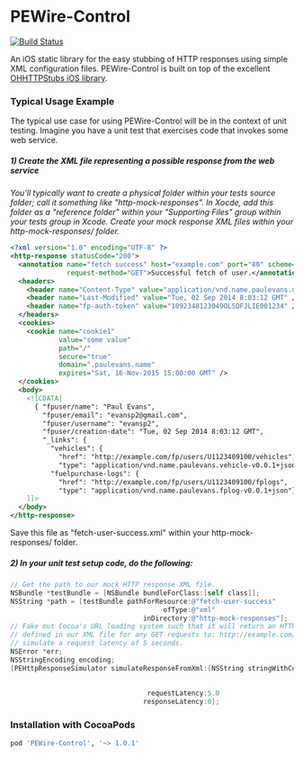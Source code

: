 # PEWire-Control

[![Build Status](https://travis-ci.org/evanspa/PEWire-Control.svg)](https://travis-ci.org/evanspa/PEWire-Control)

An iOS static library for the easy stubbing of HTTP responses using simple XML configuration files.  PEWire-Control is built on top of the excellent [OHHTTPStubs iOS library](https://github.com/AliSoftware/OHHTTPStubs).

### Typical Usage Example

The typical use case for using PEWire-Control will be in the context of unit testing.  Imagine you have a unit test that exercises code that invokes some web service.

##### 1) Create the XML file representing a possible response from the web service

*You'll typically want to create a physical folder within your tests source folder; call it something like "http-mock-responses".  In Xocde, add this folder as a "reference folder" within your "Supporting Files" group within your tests group in Xcode.  Create your mock response XML files within your http-mock-responses/ folder.*

```xml
<?xml version="1.0" encoding="UTF-8" ?>
<http-response statusCode="200">
  <annotation name="fetch success" host="example.com" port="80" scheme="http" uri-path="/fp/users"
              request-method="GET">Successful fetch of user.</annotation>
  <headers>
    <header name="Content-Type" value="application/vnd.name.paulevans.user-v0.0.1+json" />
    <header name="Last-Modified" value="Tue, 02 Sep 2014 8:03:12 GMT" />
    <header name="fp-auth-token" value="1092348123049OLSDFJLIE001234" />
  </headers>
  <cookies>
    <cookie name="cookie1"
            value="some value"
            path="/"
            secure="true"
            domain=".paulevans.name"
            expires="Sat, 16-Nov-2015 15:00:00 GMT" />
  </cookies>
  <body>
    <![CDATA[
      { "fpuser/name": "Paul Evans",
        "fpuser/email": "evansp2@gmail.com",
        "fpuser/username": "evansp2",
        "fpuser/creation-date": "Tue, 02 Sep 2014 8:03:12 GMT",
        "_links": {
          "vehicles": {
            "href": "http://example.com/fp/users/U1123409100/vehicles",
            "type": "application/vnd.name.paulevans.vehicle-v0.0.1+json"},
          "fuelpurchase-logs": {
            "href": "http://example.com/fp/users/U1123409100/fplogs",
            "type": "application/vnd.name.paulevans.fplog-v0.0.1+json"}}}
    ]]>
  </body>
</http-response>
```
Save this file as "fetch-user-success.xml" within your http-mock-responses/ folder.

##### 2) In your unit test setup code, do the following:

```objective-c
// Get the path to our mock HTTP response XML file.
NSBundle *testBundle = [NSBundle bundleForClass:[self class]];
NSString *path = [testBundle pathForResource:@"fetch-user-success"
                                      ofType:@"xml"
                                 inDirectory:@"http-mock-responses"];
// Fake out Cocoa's URL loading system such that it will return an HTTP response as
// defined in our XML file for any GET requests to: http://example.com/fp/users.  And,
// simulate a request latency of 5 seconds.
NSError *err;
NSStringEncoding encoding;
[PEHttpResponseSimulator simulateResponseFromXml:[NSString stringWithContentsOfFile:path
                                                                       usedEncoding:&encoding
                                                                              error:&err]
                                  requestLatency:5.0
                                 responseLatency:0];
```

### Installation with CocoaPods

```ruby
pod 'PEWire-Control', '~> 1.0.1'
```
